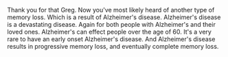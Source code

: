 Thank you for that Greg. Now you've most likely heard of another type of memory
loss. Which is a result of Alzheimer's disease. Alzheimer's disease is a
devastating disease. Again for both people with Alzheimer's and their loved
ones. Alzheimer's can effect people over the age of 60. It's a very rare to
have an early onset Alzheimer's disease. And Alzheimer's disease results in
progressive memory loss, and eventually complete memory loss.
